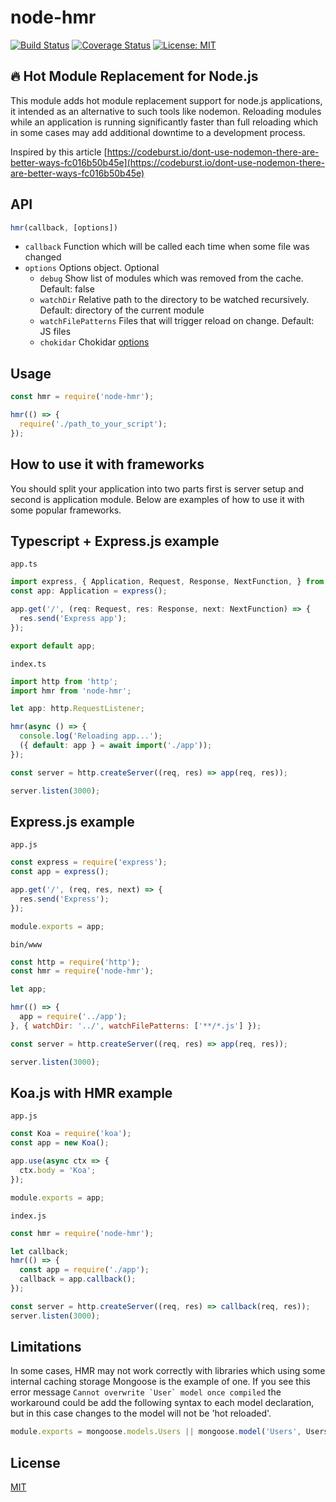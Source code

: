 # node-hmr

[![Build Status](https://travis-ci.org/serhiinkh/node-hmr.svg?branch=master)](https://travis-ci.org/serhiinkh/node-hmr)
[![Coverage Status](https://coveralls.io/repos/github/serhiinkh/node-hmr/badge.svg?branch=master)](https://coveralls.io/github/serhiinkh/node-hmr?branch=master)
[![License: MIT](https://img.shields.io/badge/License-MIT-blue.svg)](https://opensource.org/licenses/MIT)

## 🔥 Hot Module Replacement for Node.js
This module adds hot module replacement support for node.js applications, it intended as an alternative to such tools like nodemon. Reloading modules while an application is running significantly faster than full reloading which in some cases may add additional downtime to a development process.

Inspired by this article [https://codeburst.io/dont-use-nodemon-there-are-better-ways-fc016b50b45e](https://codeburst.io/dont-use-nodemon-there-are-better-ways-fc016b50b45e)


## API
```js
hmr(callback, [options])
```

* `callback` Function which will be called each time when some file was changed
* `options` Options object. Optional
  * `debug` Show list of modules which was removed from the cache. Default: false
  * `watchDir` Relative path to the directory to be watched recursively. Default: directory of the  current module
  * `watchFilePatterns` Files that will trigger reload on change. Default: JS files
  * `chokidar` Chokidar [options](https://github.com/paulmillr/chokidar#api)

## Usage
```js
const hmr = require('node-hmr');

hmr(() => {
  require('./path_to_your_script');
});
```




## How to use it with frameworks
You should split your application into two parts first is server setup and second is application module.
Below are examples of how to use it with some popular frameworks.


## Typescript + Express.js example
`app.ts`
```ts
import express, { Application, Request, Response, NextFunction, } from 'express';
const app: Application = express();

app.get('/', (req: Request, res: Response, next: NextFunction) => {
  res.send('Express app');
});

export default app;
```

`index.ts`
```ts
import http from 'http';
import hmr from 'node-hmr';

let app: http.RequestListener;

hmr(async () => {
  console.log('Reloading app...');
  ({ default: app } = await import('./app'));
});

const server = http.createServer((req, res) => app(req, res));

server.listen(3000);
```


## Express.js example

`app.js`
```js
const express = require('express');
const app = express();

app.get('/', (req, res, next) => {
  res.send('Express');
});

module.exports = app;
```

`bin/www`
```js
const http = require('http');
const hmr = require('node-hmr');

let app;

hmr(() => {
  app = require('../app');
}, { watchDir: '../', watchFilePatterns: ['**/*.js'] });

const server = http.createServer((req, res) => app(req, res));

server.listen(3000);
```


## Koa.js with HMR example

`app.js`
```js
const Koa = require('koa');
const app = new Koa();

app.use(async ctx => {
  ctx.body = 'Koa';
});

module.exports = app;
```

`index.js`
```js
const hmr = require('node-hmr');

let callback;
hmr(() => {
  const app = require('./app');
  callback = app.callback();
});

const server = http.createServer((req, res) => callback(req, res));
server.listen(3000);
```

## Limitations
In some cases, HMR may not work correctly with libraries which using some internal caching storage
Mongoose is the example of one. If you see this error message ```Cannot overwrite `User` model once compiled``` the workaround could be add the following syntax to each model declaration, but in this case changes to the model will not be 'hot reloaded'.
```js
module.exports = mongoose.models.Users || mongoose.model('Users', UsersSchema);
```

## License
[MIT](LICENSE)
